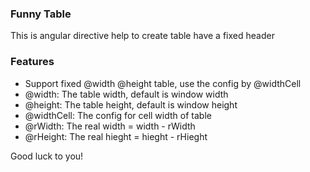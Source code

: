 ### Funny Table
This is angular directive help to create table have a fixed header
### Features

- Support fixed @width @height table, use the config by @widthCell
- @width: The table width, default is window width
- @height: The table height, default is window height
- @widthCell: The config for cell width of table
- @rWidth: The real width = width - rWidth
- @rHeight: The real hieght = hieght - rHieght

Good luck to you!
